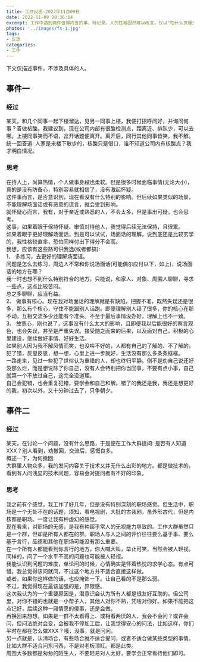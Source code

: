 ```yaml
---
title: 工作反思-2022年11月09日
date: 2022-11-09 20:36:14
excerpt: 工作中遇到两件值得内省的事，特记录。人的性格固然难以改变，仅以"怕什么真理无穷，进一寸有一寸的欢喜"自勉。
photos: '../images/fs-1.jpg'
tags:
- 反思
categories:
- 工作
---
```


下文仅描述事件，不涉及具体的人。  
<!--more-->
## 事件一
### 经过
某天，和几个同事一起下楼溜达，见另一同事上楼，我便打招呼问好，并询问何事？答做核酸。我建议到，现在公司内部有很酸检测点，距离近、排队少，可以去哪。上楼同事笑而不语，岔开话题便离开。离开后，同行其他同事皆笑，我不解。  
统一回答道: 人家是来楼下散步的，核酸只是借口，谁不知道公司内有核酸点？我才明白情况。  

### 思考
在待人上，尚算热情，个人做事身段也柔软。但是很多时候面临事情(无论大小)，真的是没有防备心，特别容易就相信了，没有激起怀疑。  
这件事而言，是否意识到，现在看没有什么特别的影响。但后续如果类似的场景，不能理解场面话或有恶意的谎言，就会受到影响。  
就怀疑心而言，我有，对于亲近或熟悉的人，不会太多，但是事出可疑，也会思考。  
这事，如果着眼于保持怀疑、审慎对待他人，我觉得后续无法保持，且很累。  
如果着眼于更好理解场面话，到是可以试试，场面话的理解，说到底还是比较玄学的，我性格较直率，恐怕同样付出下得分不会高。  
我想，应该有这些路可供我选(或者都搞):   
1、 多练习，去更好的理解场面话。  
    问题是怎么去练习，周边人不常和你说场面话(可能偶尔应付以下，如上)，说场面话的地方在哪？  
    我一时也想不到什么特别符合的地方，只能说，和家人、对象、周围人聊聊，寻求一些点，这点比较苦闷。  
    总之多聊聊，应当有益。  
2、 做事有核心。现在我对场面话的理解就是有缺陷，把握不准，既然失误还是很多，那么有个核心，守住不能跟别人话跑。即便理解别人错了很多，你的核心在那不动，互相交流多少还能有个准头。不至于最后事情没办好，理解上也不一致。  
3、 放宽心，刚也说了，这事没有什么太大的影响，且即便我以后能很好的察言观色，也会失误，甚至是严重失误。接受随之而来的后果，以及面对自己，积极的心里建设，继续做好事情、好好生活。  
    如果别人因为我不解风情而笑，也没啥不好的，人都有自己的了解的、不了解的，犯了错，反思反思，想一想，心里上进一步就好，生活没有那么多条条框框。  
    一路走来，见过一些犯了世俗认为重错的人，却也终归平静。倒不是劝自己说还好没那么烂，而是想说除了你自己，没有人会特别把你当回事，不要有点小事，自己就第一个不放过自己，这完全没道理。  
    自己会犯错，也会重复犯错，要学会和自己和解。错了的我还是我，我还是想更好的我，初次以外，又十分钟过去了，只争朝夕。    

## 事件二
### 经过
某天，在讨论一个问题，没有什么思路，于是便在工作大群提问: 是否有人知道XXX？别人看到，劝撤回，交流后，感慨良多。  
概述一下，为何撤回:  
大群里人物众多，我的发问内容关于技术又并无什么出彩的地方。都是做技术的，看到有人问浅显的技术问题，容易会对提问者有不好的印象。  

### 思考
我之前有个感觉，我工作了好几年，但是没有特别深刻的职场感觉。但生活中，职场是一个无处不在的话题，须知，看电视剧，大批的古装剧，虽外形古代，但是内核都是职场。一度让我有种虚幻的感觉。  
现在看来，对职场的无感，是我有种超乎常人的无视能力导致的。工作大群虽然只是一个群，但却是所有人都在的群。职场人与人之间的评价往往要么基于事、要么基于言行，品德和其他在职场可能没有那么重要。  
在一个所有人都能看到你言行的地方，你大喊大叫，举止可笑，当然会被人轻视。同样的，问了一个水平不高的问题也可能被人轻视。  
我能认识到问题的难度，单论问的时候，心情确实是怀着热忱的求学心态。有点可惜，我总觉得该问就问，不过这个地方并不适合直接这样做。  
或者，如果你这样做的话，也应掩饰一下。让自己看的不是那么弱。  
不过，我觉得现在最该加强的是，界限感。  
这次我认为的一个重要原因是，潜意识会认为所有人都是很友好互助的。但公司里，对你不错的也就是一小帮子人，其他人对你不熟，凭啥对你好。如果不能把这点记好，后续这种一厢情愿的傻事，还是会做。  
再换回来想想，如果是一群不太看得上、或相看两厌的人，我会不会问？或许会问，但问法绝对会变，会被我不停加工后，让我觉得安心的问法，比如这样，你们平时在都在怎么做XXX？哦，没事，就是问问。  
另一点就是，认清场合，有些场合就不适合提问，或者不适合做某些类型的事情。比如大群不适合问东问西，不是对老板顶缸。都是此类。  
周围大多数都是匆匆的陌生人，不要轻易对人太好，要学会正常看待他们即可。  